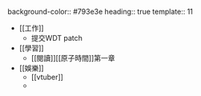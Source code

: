 background-color:: #793e3e
heading:: true
template:: 11

- [[工作]]
	- 提交WDT patch
- [[學習]]
	- [[閱讀]][[原子時間]]第一章
- [[娛樂]]
	- [[vtuber]]
	-